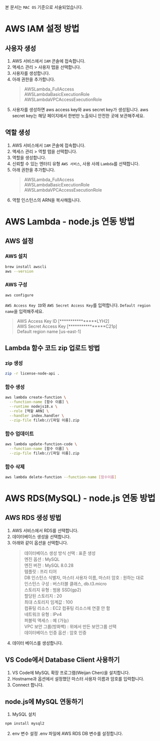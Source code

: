 본 문서는 `MAC OS` 기준으로 서술되었습니다.

# AWS IAM 설정 방법

## 사용자 생성

1. AWS 서비스에서 `IAM` 콘솔에 접속합니다.
2. 액세스 관리 > 사용자 탭을 선택합니다.
3. 사용자를 생성합니다.
4. 아래 권한을 추가합니다.
   > AWSLambda_FullAccess<br/>
   > AWSLambdaBasicExecutionRole<br/>
   > AWSLambdaVPCAccessExecutionRole<br/>
5. 사용자를 생성하면 aws access key와 aws secret key가 생성됩니다. aws secret key는 해당 페이지에서 한번만 노출되니 안전한 곳에 보관해주세요.

## 역할 생성

1. AWS 서비스에서 `IAM` 콘솔에 접속합니다.
2. 액세스 관리 > 역할 탭을 선택합니다.
3. 역할을 생성합니다.
4. 신뢰할 수 있는 엔터티 유형 `AWS 서비스`, 사용 사례 `Lambda`를 선택합니다.
5. 아래 권한을 추가합니다.
   > AWSLambda_FullAccess<br/>
   > AWSLambdaBasicExecutionRole<br/>
   > AWSLambdaVPCAccessExecutionRole<br/>
6. 역할 인스턴스의 ARN을 복사해둡니다.

# AWS Lambda - node.js 연동 방법

## AWS 설정

### AWS 설치

```bash
brew install awscli
aws --version
```

### AWS 구성

```bash
aws configure
```

`AWS Access Key ID`와 `AWS Secret Access Key`를 입력합니다.
`Default region name`을 입력해주세요.

> AWS Access Key ID [****************LYH2]<br/>
> AWS Secret Access Key [****************C21p]<br/>
> Default region name [us-east-1]<br/>

## Lambda 함수 코드 zip 업로드 방법

### zip 생성

```bash
zip -r license-node-api .
```

### 함수 생성

```bash
aws lambda create-function \
  --function-name [함수 이름] \
  --runtime nodejs18.x \
  --role [역할 ARN] \
  --handler index.handler \
  --zip-file fileb://[파일 이름].zip
```

### 함수 업데이트

```bash
aws lambda update-function-code \
  --function-name [함수 이름] \
  --zip-file fileb://[파일 이름].zip
```

### 함수 삭제

```bash
aws lambda delete-function --function-name [함수이름]
```

# AWS RDS(MySQL) - node.js 연동 방법

## AWS RDS 생성 방법

1. AWS 서비스에서 RDS를 선택합니다.
2. 데이터베이스 생성을 선택합니다.
3. 아래와 같이 옵션을 선택합니다.
   > 데이터베이스 생성 방식 선택 : 표준 생성<br/>
   > 엔진 옵션 : MySQL<br/>
   > 엔진 버전 : MySQL 8.0.28<br/>
   > 템플릿 : 프리 티어<br/>
   > DB 인스턴스 식별자, 마스터 사용자 이름, 마스터 암호 : 원하는 대로<br/>
   > 인스턴스 구성 : 버스터블 클래스, db.t3.micro<br/>
   > 스토리지 유형 : 범용 SSD(gp2)<br/>
   > 할당된 스토리지 : 20<br/>
   > 최대 스토리지 임계값 : 100<br/>
   > 컴퓨팅 리소스 : EC2 컴퓨팅 리소스에 연결 안 함<br/>
   > 네트워크 유형 : IPv4<br/>
   > 퍼블릭 액세스 : 예 (가능)<br/>
   > VPC 보안 그룹(방화벽) : 위에서 만든 보안그룹 선택<br/>
   > 데이터베이스 인증 옵션 : 암호 인증<br/>
4. 데이터 베이스를 생성합니다.

## VS Code에서 Database Client 사용하기

1. VS Code에 MySQL 확장 프로그램(Weijan Chen)을 설치합니다.
2. Hostname과 옵션에서 설정했던 마스터 사용자 이름과 암호를 입력합니다.
3. Connect 합니다.

## node.js에 MySQL 연동하기

1. MySQL 설치

```bash
npm install mysql2
```

2. env 변수 설정
   .env 파일에 AWS RDS DB 변수를 설정합니다.
